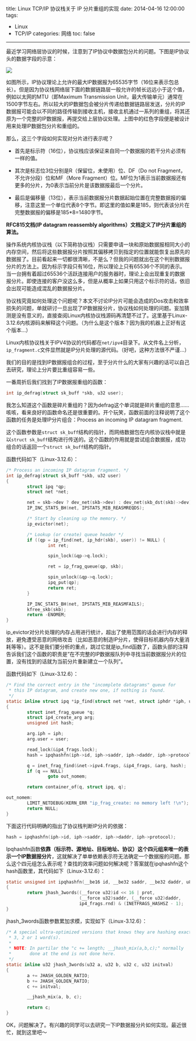 title: Linux TCP/IP 协议栈关于 IP 分片重组的实现
date: 2014-04-16 12:00:00
tags:
- Linux
- TCP/IP
categories: 网络
toc: false
---

最近学习网络层协议的时候，注意到了IP协议中数据包分片的问题。下图是IP协议头的数据字段的示意：

![](/images/30/1.png)

如图所示，IP协议理论上允许的最大IP数据报为65535字节（16位来表示包总长）。但是因为协议栈网络层下面的数据链路层一般允许的帧长远远小于这个值，例如以太网的MTU（即Maximum Transmission Unit，最大传输单元）通常在1500字节左右。所以较大的IP数据包会被分片传递给数据链路层发送，分片的IP数据报可能会以不同的路径传输到接收主机，接收主机通过一系列的重组，将其还原为一个完整的IP数据报，再提交给上层协议处理。上图中的红色字段便是被设计用来处理IP数据包分片和重组的。

那么，这三个字段如何实现对分片进行表示呢？

<!-- more -->

- 首先是标示符（16位），协议栈应该保证来自同一个数据报的若干分片必须有一样的值。

- 其次是标志位3位分别是R（保留位，未使用）位、DF（Do not Fragment，不允许分段）位和MF（More Fragment）位。MF位为1表示当前数据报还有更多的分片，为0表示当前分片是该数据报最后一个分片。

- 最后是偏移量（13位），表示当前数据报分片数据起始位置在完整数据报的偏移，注意这里一个单位代表8个字节。即这里的值如果是185，则代表该分片在完整数据报的偏移是185*8=1480字节。

**RFC815文档(IP datagram reassembly algorithms）文档定义了IP分片重组的算法。**

操作系统内核协议栈（以下简称协议栈）只需要申请一块和原始数据报相同大小的内存空间，然后将这些数据报分片按照其偏移拷贝到指定的位置就能恢复出原先的数据报了。目前看起来一切都很清晰，不是么？但我的问题就出在这个判别数据报分片的方法上。因为标示字段只有16位，所以理论上只有65536个不同的表示。当一台拥有着超过65536个活跃连接用户的服务器时，理论上会出现重复的数据报分片。即使连接的客户没这么多，但是从概率上如果只用这个标示符的话，依旧会出现可能造成混乱的数据报分片。

协议栈究竟如何处理这个问题呢？本文不讨论IP分片可能会造成的Dos攻击和效率损失的问题，单就研讨一旦出现了IP数据报分片，协议栈如何处理的问题。妄加猜测是没有意义的，直接查阅Linux内核协议栈源码再清楚不过了。这里基于Linux-3.12.6内核源码来解释这个问题。（为什么是这个版本？因为我的机器上正好有这个版本…）

Linux内核协议栈关于IPV4协议的代码都在`net/ipv4`目录下。从文件名上分析，`ip_fragment.c`文件显然就是IP分片处理的源代码。（好吧，这种方法很不严谨…）

我们的目的是找到IP数据报组合的过程，至于分片什么的大家有兴趣的话可以自己去研究，理论上分片要比重组容易一些。

一番周折后我们找到了IP数据报重组的函数：

```c
int ip_defrag(struct sk_buff *skb, u32 user);
```

我怎么知道这个函数是碎片重组的？因为defrag这个单词就是碎片重组的意思……咳咳，看来良好的函数命名还是很重要的。开个玩笑，函数前面的注释说明了这个函数的任务是处理IP分片组合：Process an incoming IP datagram fragment.

这个函数参数是`struct sk_buff`结构的指针，而网络数据包在内核协议栈中就是以`struct sk_buff`结构进行传送的。这个函数的作用就是尝试组合数据报，成功组合的话返回一个`struct sk_buff`结构的指针。

函数代码如下（Linux-3.12.6）：

```c
/* Process an incoming IP datagram fragment. */
int ip_defrag(struct sk_buff *skb, u32 user)
{
        struct ipq *qp;
        struct net *net;

        net = skb->dev ? dev_net(skb->dev) : dev_net(skb_dst(skb)->dev);
        IP_INC_STATS_BH(net, IPSTATS_MIB_REASMREQDS);

        /* Start by cleaning up the memory. */
        ip_evictor(net);

        /* Lookup (or create) queue header */
        if ((qp = ip_find(net, ip_hdr(skb), user)) != NULL) {
                int ret;

                spin_lock(&qp->q.lock);

                ret = ip_frag_queue(qp, skb);

                spin_unlock(&qp->q.lock);
                ipq_put(qp);
                return ret;
        }

        IP_INC_STATS_BH(net, IPSTATS_MIB_REASMFAILS);
        kfree_skb(skb);
        return -ENOMEM;
}
```

ip_evictor对分片处理的内存占用进行统计，超出了使用范围的话会进行内存的释放，避免遭受恶意的网络攻击（比如恶意的制造IP分片，使得目标机器内存大量消耗等等）。这不是我们要分析的重点，跳过它就是ip_find函数了，函数头部的注释告诉我们这个函数的职责是”在不完整的IP数据报队列中寻找当前数据报分片的位置，没有找到的话就为当前分片重新建立一个队列”。

函数代码如下（Linux-3.12.6）：

```c
/* Find the correct entry in the "incomplete datagrams" queue for
 * this IP datagram, and create new one, if nothing is found.
 */
static inline struct ipq *ip_find(struct net *net, struct iphdr *iph, u32 user)
{
        struct inet_frag_queue *q;
        struct ip4_create_arg arg;
        unsigned int hash;

        arg.iph = iph;
        arg.user = user;

        read_lock(&ip4_frags.lock);
        hash = ipqhashfn(iph->id, iph->saddr, iph->daddr, iph->protocol);

        q = inet_frag_find(&net->ipv4.frags, &ip4_frags, &arg, hash);
        if (q == NULL)
                goto out_nomem;

        return container_of(q, struct ipq, q);

out_nomem:
        LIMIT_NETDEBUG(KERN_ERR "ip_frag_create: no memory left !\n");
        return NULL;
}
```

下面这行代码明确的指出了协议栈判断IP分片的依据：

```c
hash = ipqhashfn(iph->id, iph->saddr, iph->daddr, iph->protocol);
```

Ipqhashfn函数**依靠（标示符、源地址、目标地址、协议）这个四元组来唯一的表示一个IP数据报分片**，这就解决了单单依赖表示符无法确定一个数据报的问题。那么这个四元组怎么表示呢？查找的效率问题如何解决呢？答案就在ipqhashfn这个hash函数里，其代码如下（Linux-3.12.6）：

```c
static unsigned int ipqhashfn(__be16 id, __be32 saddr, __be32 daddr, u8 prot)
{
        return jhash_3words((__force u32)id << 16 | prot,
                            (__force u32)saddr, (__force u32)daddr,
                            ip4_frags.rnd) & (INETFRAGS_HASHSZ - 1);
}
```

jhash_3words函数参数累加求模，实现如下（Linux-3.12.6）：

```c
/* A special ultra-optimized versions that knows they are hashing exactly
 * 3, 2 or 1 word(s).
 *
 * NOTE: In partilar the "c += length; __jhash_mix(a,b,c);" normally
 *       done at the end is not done here.
 */
static inline u32 jhash_3words(u32 a, u32 b, u32 c, u32 initval)
{
        a += JHASH_GOLDEN_RATIO;
        b += JHASH_GOLDEN_RATIO;
        c += initval;

        __jhash_mix(a, b, c);

        return c;
}
```
OK，问题解决了。有兴趣的同学可以去研究一下IP数据报分片如何实现。最近很忙，就到这里吧～
